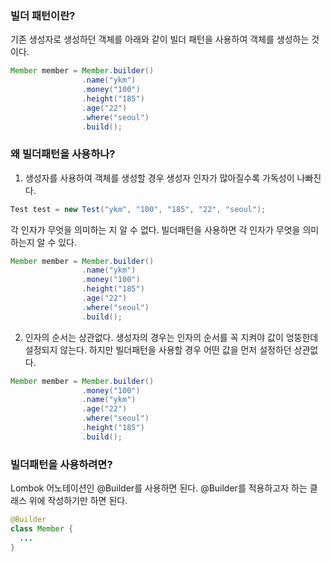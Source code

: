 ### 빌더 패턴이란?
기존 생성자로 생성하던 객체를 아래와 같이 빌더 패턴을 사용하여 객체를 생성하는 것이다.
```java
Member member = Member.builder()
                .name("ykm")
                .money("100")
                .height("185")
                .age("22")
                .where("seoul")
                .build();

```
### 왜 빌더패턴을 사용하나? 
1. 생성자를 사용하여 객체를 생성할 경우 생성자 인자가 많아질수록 가독성이 나빠진다.  
```java
Test test = new Test("ykm", "100", "185", "22", "seoul");
```
각 인자가 무엇을 의미하는 지 알 수 없다. 
빌더패턴을 사용하면 각 인자가 무엇을 의미하는지 알 수 있다. 
```java
Member member = Member.builder()
                .name("ykm")
                .money("100")
                .height("185")
                .age("22")
                .where("seoul")
                .build();

```
2. 인자의 순서는 상관없다.
생성자의 경우는 인자의 순서를 꼭 지켜야 값이 엉뚱한데 설정되지 않는다.
하지만 빌더패턴을 사용할 경우 어떤 값을 먼저 설정하던 상관없다.
```java
Member member = Member.builder()
                .money("100")
                .name("ykm")
                .age("22")
                .where("seoul")
                .height("185")
                .build();

```
### 빌더패턴을 사용하려면?  
Lombok 어노테이션인 @Builder를 사용하면 된다. 
@Builder를 적용하고자 하는 클래스 위에 작성하기만 하면 된다.  
```java
@Builder
class Member {
  ...
}
```


